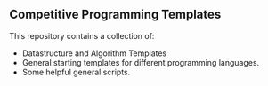 ## Competitive Programming Templates

This repository contains a collection of:

* Datastructure and Algorithm Templates
* General starting templates for different programming languages.
* Some helpful general scripts.
